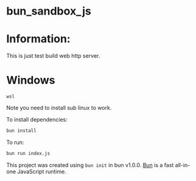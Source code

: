 # bun_sandbox_js

# Information:
  This is just test build web http server.


  

# Windows
```
wsl
```
Note you need to install sub linux to work.


To install dependencies:

```bash
bun install
```

To run:

```bash
bun run index.js
```

This project was created using `bun init` in bun v1.0.0. [Bun](https://bun.sh) is a fast all-in-one JavaScript runtime.
